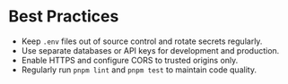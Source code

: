 # Best Practices

- Keep `.env` files out of source control and rotate secrets regularly.
- Use separate databases or API keys for development and production.
- Enable HTTPS and configure CORS to trusted origins only.
- Regularly run `pnpm lint` and `pnpm test` to maintain code quality.
